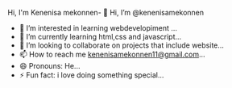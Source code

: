 Hi, I'm Kenenisa mekonnen- 👋 Hi, I’m @kenenisamekonnen
- 👀 I’m interested in learning webdevelopiment ...
- 🌱 I’m currently learning html,css and javascript...
- 💞️ I’m looking to collaborate on projects that include website...
- 📫 How to reach me kenenisamekonnen11@gmail.com...
- 😄 Pronouns: He...
- ⚡ Fun fact: i love doing something special...

<!---
kenenisamekonnen/kenenisamekonnen is a ✨ special ✨ repository because its `README.md` (this file) appears on your GitHub profile.
You can click the Preview link to take a look at your changes.
--->
